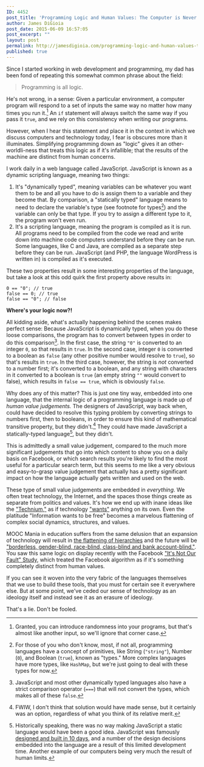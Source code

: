 ```yaml
---
ID: 4452
post_title: 'Programming Logic and Human Values: The Computer is Never Neutral'
author: James DiGioia
post_date: 2015-06-09 16:57:05
post_excerpt: ""
layout: post
permalink: http://jamesdigioia.com/programming-logic-and-human-values-the-computer-is-never-neutral/
published: true
---
```

Since I started working in web development and programming, my dad has been fond of repeating this somewhat common phrase about the field:

> Programming is all logic.

He's not wrong, in a sense: Given a particular environment, a computer program will respond to a set of inputs the same way no matter how many times you run it.[^1] An `if` statement will always switch the same way if you pass it `true`, and we rely on this consistency when writing our programs.

However, when I hear this statement and place it in the context in which we discuss computers and technology today, I fear is obscures more than it illuminates. Simplifying programming down as "logic" gives it an other-worldli-ness that treats this logic as if it's infallible; that the results of the machine are distinct from human concerns.

I work daily in a web language called JavaScript. JavaScript is known as a dynamic scripting language, meaning two things:

1.  It's "dynamically typed", meaning variables can be whatever you want them to be and all you have to do is assign them to a variable and they become that. By comparison, a "statically typed" language means to need to declare the variable's type (see footnote for types[^2]) and the variable can only be that type. If you try to assign a different type to it, the program won't even run.
2.  It's a scripting language, meaning the program is compiled as it is run. All programs need to be compiled from the code we read and write down into machine code computers understand before they can be run. Some languages, like C and Java, are compiled as a separate step before they can be run. JavaScript (and PHP, the language WordPress is written in) is compiled as it's executed.

These two properties result in some interesting properties of the language, but take a look at this odd quirk the first property above results in:

    0 == "0"; // true
    false == 0; // true
    false == "0"; // false
    

**Where's your logic now?!**

All kidding aside, what's actually happening behind the scenes makes perfect sense: Because JavaScript is dynamically typed, when you do these loose comparisons, the program has to convert between types in order to do this comparison[^3]. In the first case, the string `"0"` is converted to an integer `0`, so that results in `true`. In the second case, integer `0` is converted to a boolean as `false` (any other positive number would resolve to `true`), so that's results in `true`. In the third case, however, the string is *not* converted to a number first; it's converted to a boolean, and any string with characters in it converted to a boolean is `true` (an empty string `""` would convert to false), which results in `false == true`, which is obviously `false`.

Why does any of this matter? This is just one tiny way, embedded into one language, that the internal logic of a programming language is made up of *human value judgements.* The designers of JavaScript, way back when, could have decided to resolve this typing problem by converting strings to numbers first, then to booleans, in order to ensure this kind of mathematical transitive property, but they didn't.[^4] They could have made JavaScript a statically-typed language[^5], but they didn't.

This is admittedly a small value judgement, compared to the much more significant judgements that go into which content to show you on a daily basis on Facebook, or which search results you're likely to find the most useful for a particular search term, but this seems to me like a very obvious and easy-to-grasp value judgement that actually has a pretty significant impact on how the language actually gets written and used on the web.

These type of small value judgements are embedded in *everything*. We often treat technology, the Internet, and the spaces those things create as separate from politics and values. It's how we end up with inane ideas like the ["Technium,"][1] as if technology ["wants"][2] anything on its own. Even the platitude "Information wants to be free" becomes a marvelous flattening of complex social dynamics, structures, and values.

MOOC Mania in education suffers from the same delusion that an expansion of technology will result in [the flattening of hierarchies][3] and the future will be ["borderless, gender-blind, race-blind, class-blind and bank account-blind."][4]. You saw this same logic on display recently with the Facebook ["It's Not Our Fault" Study][5], which treated the Facebook algorithm as if it's something completely distinct from human values.

If you can see it woven into the very fabric of the languages themselves that we use to build these tools, that you must for certain see it everywhere else. But at some point, we've ceded our sense of technology as an ideology itself and instead see it as an erasure of ideology.

That's a lie. Don't be fooled.

[^1]:    
    Granted, you can introduce randomness into your programs, but that's almost like another input, so we'll ignore that corner case.

[^2]:    
    For those of you who don't know, most, if not all, programming languages have a concept of primitives, like String (`"string"`), Number (`0`), and Boolean (`true`), known as "types." More complex languages have more types, like `HashMap`, but we're just going to deal with these types for now.

[^3]:    
    JavaScript and most other dynamically typed languages also have a strict comparison operator (`===`) that will not convert the types, which makes all of these `false`.

[^4]:    
    FWIW, I don't think that solution would have made sense, but it certainly was an option, regardless of what you think of its relative merit.

[^5]:    
    Historically speaking, there was no way making JavaScript a static language would have been a good idea. JavaScript was famously [designed and built in 10 days][6], and a number of the design decisions embedded into the language are a result of this limited development time. Another example of our computers being very much the result of human limits.

 [1]: https://edge.org/conversation/the-technium
 [2]: http://www.newrepublic.com/article/books/magazine/84525/morozov-kelly-technology-book-wired
 [3]: http://hackeducation.com/2015/03/26/technofantasies/
 [4]: http://www.theguardian.com/education/2013/jun/15/university-education-online-mooc
 [5]: http://www.wired.com/2015/05/facebook-not-fault-study/
 [6]: http://www.computer.org/csdl/mags/co/2012/02/mco2012020007.html
